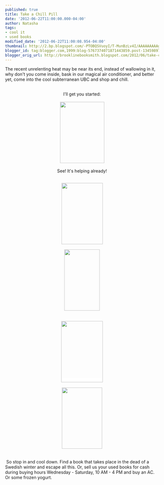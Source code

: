 ```yaml
---
published: true
title: Take a Chill Pill
date: '2012-06-22T11:00:00.000-04:00'
author: Natasha
tags:
- cool it
- used books
modified_date: '2012-06-22T11:00:08.954-04:00'
thumbnail: http://2.bp.blogspot.com/-PTOBQSVuoyI/T-MunBzLv4I/AAAAAAAAAgg/FH0Pt9Jj7Fc/s72-c/room_temp.jpg
blogger_id: tag:blogger.com,1999:blog-5767374071871443859.post-1345989773363828742
blogger_orig_url: http://brooklinebooksmith.blogspot.com/2012/06/take-chill-pill.html
---
```


The recent unrelenting heat may be near its end, instead of wallowing in it, why don't you come inside, bask in our magical air conditioner, and better yet, come into the cool subterranean UBC and shop and chill.<br /><br /><div style="text-align: center;">I'll get you started:</div><div class="separator" style="clear: both; text-align: -webkit-auto;"><br /></div><div class="separator" style="clear: both; text-align: center;"><a href="http://2.bp.blogspot.com/-PTOBQSVuoyI/T-MunBzLv4I/AAAAAAAAAgg/FH0Pt9Jj7Fc/s1600/room_temp.jpg" imageanchor="1" style="margin-left: 1em; margin-right: 1em;"><img border="0" height="200" src="http://2.bp.blogspot.com/-PTOBQSVuoyI/T-MunBzLv4I/AAAAAAAAAgg/FH0Pt9Jj7Fc/s200/room_temp.jpg" width="145" /></a></div><div class="separator" style="clear: both; text-align: center;"><br /></div><div class="separator" style="clear: both; text-align: center;">See! It's helping already!</div><a href="http://3.bp.blogspot.com/-n-uDxyA5wpk/T-MukGneJ5I/AAAAAAAAAgQ/9T7V3VPdp30/s1600/coldsassytree.jpg" imageanchor="1" style="clear: left; float: left; margin-bottom: 1em; margin-right: 1em;"><br /></a><br /><div class="separator" style="clear: both; text-align: center;"><a href="http://4.bp.blogspot.com/-aFz82OZiFLU/T-MuljLugZI/AAAAAAAAAgY/vQCohyzdhF8/s1600/lovecoldclimate.jpg" imageanchor="1" style="margin-left: 1em; margin-right: 1em;"><img border="0" height="200" src="http://4.bp.blogspot.com/-aFz82OZiFLU/T-MuljLugZI/AAAAAAAAAgY/vQCohyzdhF8/s200/lovecoldclimate.jpg" width="135" /></a></div><div class="separator" style="clear: both; text-align: center;"><br /></div><div class="separator" style="clear: both; text-align: center;"><a href="http://3.bp.blogspot.com/-Bx57VgCPb4c/T-MutyZTuRI/AAAAAAAAAgw/p-nZdm6i2GQ/s1600/coldcomfortfarm.jpg" imageanchor="1" style="margin-left: 1em; margin-right: 1em;"><img border="0" height="200" src="http://3.bp.blogspot.com/-Bx57VgCPb4c/T-MutyZTuRI/AAAAAAAAAgw/p-nZdm6i2GQ/s200/coldcomfortfarm.jpg" width="116" /></a></div><div class="separator" style="clear: both; text-align: center;"><br /></div><br /><div class="separator" style="clear: both; text-align: center;"><a href="http://3.bp.blogspot.com/-n-uDxyA5wpk/T-MukGneJ5I/AAAAAAAAAgQ/9T7V3VPdp30/s1600/coldsassytree.jpg" imageanchor="1" style="background-color: white; margin-left: 1em; margin-right: 1em;"><img border="0" height="200" src="http://3.bp.blogspot.com/-n-uDxyA5wpk/T-MukGneJ5I/AAAAAAAAAgQ/9T7V3VPdp30/s200/coldsassytree.jpg" width="136" /></a></div><div class="separator" style="clear: both; text-align: center;"><br /></div><div class="separator" style="clear: both; text-align: center;"><a href="http://3.bp.blogspot.com/-YCO1W028Itc/T-MusiuIVII/AAAAAAAAAgo/wpd875YdnZU/s1600/southpole.jpg" imageanchor="1" style="margin-left: 1em; margin-right: 1em;"><img border="0" height="200" src="http://3.bp.blogspot.com/-YCO1W028Itc/T-MusiuIVII/AAAAAAAAAgo/wpd875YdnZU/s200/southpole.jpg" width="132" /></a></div><div class="separator" style="clear: both; text-align: center;"><br /></div><br />&nbsp;<span style="background-color: white;">So stop in and cool down. Find a book that takes place in the dead of a Swedish winter and escape all this. Or, sell us your used books for cash during buying hours Wednesday - Saturday, 10 AM - 4 PM and buy an AC. Or some frozen yogurt.&nbsp;</span>